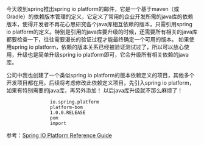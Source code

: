 <!---
markmeta_author: wongoo
markmeta_date: 2014-06-27 02:22:59
excerpt: spring io platform 依赖版本管理
slug: spring-io-platform-dependencies
markmeta_title: spring io platform 依赖版本管理
wordpress_id: 618
markmeta_categories: Experience
markmeta_tags: dependency,spring,spring-io
-->

今天收到spring推出spring io platform的邮件，它是一个基于maven（或Gradle）的依赖版本管理的定义，它定义了常用的企业开发所需的java库的依赖版本，使得开发者不再花心思研究各个java库相互依赖的版本，只需引用spring io platform的定义。特别是引用的java库要升级的时候，还需要所有相关的java库都要检查一下，往往需要漫长的验证过程才能最终确定一个可用的版本。 如果使用spring io platform，依赖的版本关系已经被验证测试过了，所以可以放心使用，升级也是简单升级spring io platform即可，它会升级所有相关依赖的java库。

公司中我也创建了一个类似spring io platform的版本依赖定义的项目，其他多个开发项目都在用。后续将考虑修改此依赖定义项目，先引入spring io platform，如果有特别需要的java库，再另外添加！ 以后java库升级就不那么麻烦了！


    
    
    
            
                
                    io.spring.platform
                    platform-bom
                    1.0.0.RELEASE
                    pom
                    import
                
            
        
    


参考：[Spring IO Platform Reference Guide](http://docs.spring.io/platform/docs/1.0.0.RELEASE/reference/htmlsingle/)
